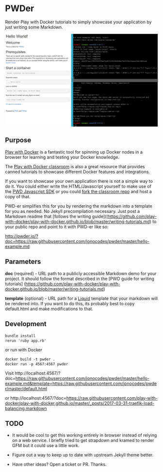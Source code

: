 # PWDer

Render Play with Docker tutorials to simply showcase your application by just writing some Markdown.

![PWDer in action](screenshot.png?raw=true "Title")

## Purpose

[Play with Docker](http://labs.play-with-docker.com/) is a fantastic tool for spinning up Docker nodes in a browser for learning and testing your Docker knowledge.

The [Play with Docker classroom](http://training.play-with-docker.com/) is also a great resource that provides canned tutorials to showcase different Docker features and integrations.

If you want to showcase your own application there is not a simple way to do it. You could either write the HTML/Javascript yourself to make use of the [PWD Javascript SDK](https://github.com/play-with-docker/sdk) or you could [fork the classroom repo](https://github.com/play-with-docker/play-with-docker.github.io) and host a copy of that.

PWD-er simplifies this for you by rendering the markdown into a template for you as needed. No Jekyll precompilation necessary. Just post a Markdown readme that [follows the writing guide]((https://github.com/play-with-docker/play-with-docker.github.io/blob/master/writing-tutorials.md) to your public repo and point to it with PWD-er like so:

http://pwder.io/?doc=https://raw.githubusercontent.com/jonocodes/pwder/master/hello-example.md

## Parameters

**doc** (required) - URL path to a publicly accessible Markdown demo for your project. It should follow the format described in the [PWD guide for writing tutorials] (https://github.com/play-with-docker/play-with-docker.github.io/blob/master/writing-tutorials.md)

**template** (optional) - URL path for a [Liquid](https://shopify.github.io/liquid/) template that your markdown will be rendered into. If you want to do this, its probably best to copy default.html and make modifications to that.

## Development

    bundle install
    rerun 'ruby app.rb'

or run with Docker

    docker build -t pwder .
    docker run -p 4567:4567 pwder

Visit http://localhost:4567/?doc=https://raw.githubusercontent.com/jonocodes/pwder/master/hello-example.md&template=https://raw.githubusercontent.com/jonocodes/pwder/master/default.html

or http://localhost:4567/?doc=https://raw.githubusercontent.com/play-with-docker/play-with-docker.github.io/master/_posts/2017-03-31-traefik-load-balancing.markdown


## TODO

* It would be cool to get this working entirely in browser instead of relying on a web service. I briefly tried to get strapdown and kramed to render GFM but it could use a little work.

* Figure out a way to keep up to date with upstream Jekyll theme better.

* Have other ideas? Open a ticket or PR. Thanks.
